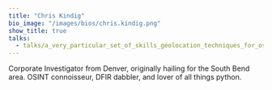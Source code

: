 ```yaml
---
title: "Chris Kindig"
bio_image: "/images/bios/chris.kindig.png"
show_title: true
talks:
  - talks/a_very_particular_set_of_skills_geolocation_techniques_for_osint_and_investigation.md
---
```

Corporate Investigator from Denver, originally hailing for the South Bend area. OSINT connoisseur, DFIR dabbler, and lover of all things python.